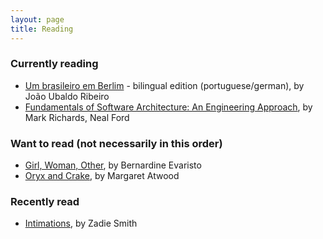 ```yaml
---
layout: page
title: Reading
---
```

### Currently reading

- [Um brasileiro em Berlim](https://www.goodreads.com/book/show/309291.Um_Brasileiro_em_Berlim) - bilingual edition (portuguese/german), by João Ubaldo Ribeiro
- [Fundamentals of Software Architecture: An Engineering Approach](https://www.goodreads.com/book/show/44144493-fundamentals-of-software-architecture), by Mark Richards, Neal Ford

### Want to read (not necessarily in this order)

- [Girl, Woman, Other](https://www.goodreads.com/book/show/41081373-girl-woman-other), by Bernardine Evaristo
- [Oryx and Crake](https://www.goodreads.com/book/show/46756.Oryx_and_Crake), by Margaret Atwood

### Recently read

- [Intimations](https://www.goodreads.com/book/show/53825991-intimations), by Zadie Smith